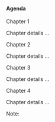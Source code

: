 <div class="container">
  <div class="chapter-column">
      <h4>Agenda</h4>
  </div>

  <div  class="column2 left-marked-box">
    <p class="list-title">Chapter 1</p>
    <p class="subtitle">Chapter details ...</p>
    <p class="list-title">Chapter 2</p>
    <p class="subtitle">Chapter details ...</p>
    <p class="list-title">Chapter 3</p>
    <p class="subtitle">Chapter details ...</p>
    <p class="list-title">Chapter 4</p>
    <p class="subtitle">Chapter details ...</p>
  </div>
</div>

<!-- Add some speaker notes -->

Note:
